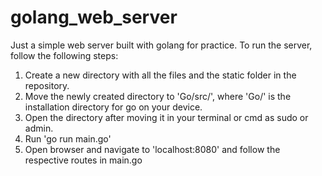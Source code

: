 # golang_web_server
Just a simple web server built with golang for practice.
To run the server, follow the following steps:
1. Create a new directory with all the files and the static folder in the repository.
2. Move the newly created directory to 'Go/src/', where 'Go/' is the installation directory for go on your device.
3. Open the directory after moving it in your terminal or cmd as sudo or admin.
4. Run 'go run main.go'
5. Open browser and navigate to 'localhost:8080' and follow the respective routes in main.go
